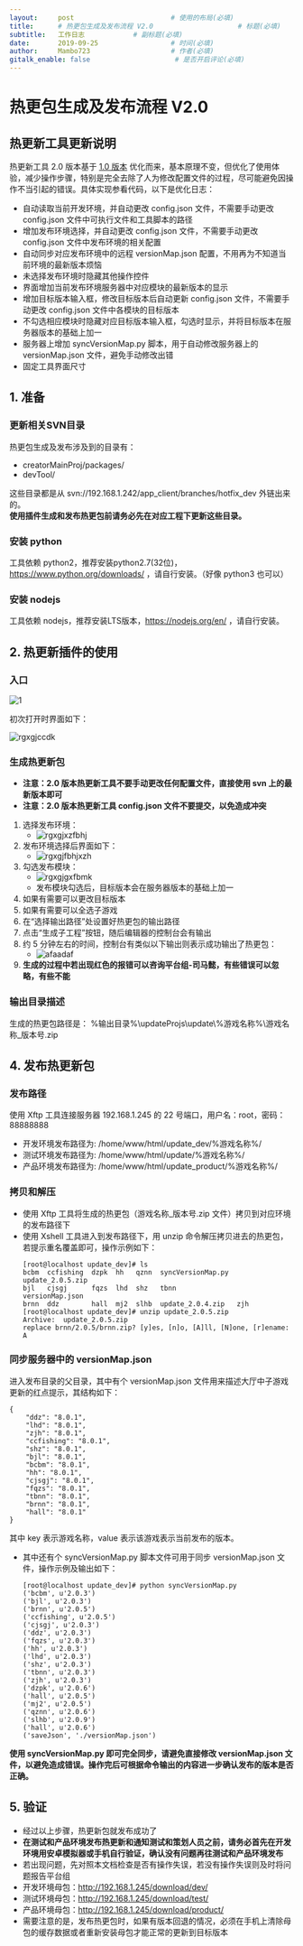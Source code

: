 ```yaml
---
layout:     post                        # 使用的布局(必填)
title:      # 热更包生成及发布流程 V2.0                     # 标题(必填)
subtitle:   工作日志            # 副标题(必填)
date:       2019-09-25                  # 时间(必填)
author:     Mambo723                    # 作者(必填)
gitalk_enable: false                     # 是否开启评论(必填)
---
```

# 热更包生成及发布流程 V2.0
## 热更新工具更新说明

热更新工具 2.0 版本基于 [1.0 版本](热更包生成及发布流程-V1.0) 优化而来，基本原理不变，但优化了使用体验，减少操作步骤，特别是完全去除了人为修改配置文件的过程，尽可能避免因操作不当引起的错误。具体实现参看代码，以下是优化日志：

* 自动读取当前开发环境，并自动更改 config.json 文件，不需要手动更改 config.json 文件中可执行文件和工具脚本的路径
* 增加发布环境选择，并自动更改 config.json 文件，不需要手动更改 config.json 文件中发布环境的相关配置
* 自动同步对应发布环境中的远程 versionMap.json 配置，不用再为不知道当前环境的最新版本烦恼
* 未选择发布环境时隐藏其他操作控件
* 界面增加当前发布环境服务器中对应模块的最新版本的显示
* 增加目标版本输入框，修改目标版本后自动更新 config.json 文件，不需要手动更改 config.json 文件中各模块的目标版本
* 不勾选相应模块时隐藏对应目标版本输入框，勾选时显示，并将目标版本在服务器版本的基础上加一
* 服务器上增加 syncVersionMap.py 脚本，用于自动修改服务器上的 versionMap.json 文件，避免手动修改出错
* 固定工具界面尺寸

## 1.  准备
### 更新相关SVN目录
热更包生成及发布涉及到的目录有：
*  creatorMainProj/packages/
*  devTool/

这些目录都是从 svn://192.168.1.242/app_client/branches/hotfix_dev 外链出来的。  
**使用插件生成和发布热更包前请务必先在对应工程下更新这些目录。**

### 安装 python
工具依赖 python2，推荐安装python2.7(32位)，https://www.python.org/downloads/ ，请自行安装。（好像 python3 也可以）

### 安装 nodejs
工具依赖 nodejs，推荐安装LTS版本，https://nodejs.org/en/ ，请自行安装。

## 2.  热更新插件的使用
### 入口
![1](uploads/c1b6fd3130c61a65a37015435f054fd1/1.png)

初次打开时界面如下：

![rgxgjccdk](uploads/98d6dd4be971a75562c6666e2eeaaafb/rgxgjccdk.png)

### 生成热更新包
* **注意：2.0 版本热更新工具不要手动更改任何配置文件，直接使用 svn 上的最新版本即可**
* **注意：2.0 版本热更新工具 config.json 文件不要提交，以免造成冲突**
1. 选择发布环境：
    * ![rgxgjxzfbhj](uploads/b68e8d9b5977cbe04ceb5d11256fc69d/rgxgjxzfbhj.png)
2. 发布环境选择后界面如下：
    * ![rgxgjfbhjxzh](uploads/450adb98eddb4e2d6bfa5143fb6f74d2/rgxgjfbhjxzh.png)
3. 勾选发布模块：
    * ![rgxgjgxfbmk](uploads/c0313237132e624e7c2ede749d7be4f0/rgxgjgxfbmk.png)
    * 发布模块勾选后，目标版本会在服务器版本的基础上加一
4. 如果有需要可以更改目标版本
5. 如果有需要可以全选子游戏
6. 在“选择输出路径”处设置好热更包的输出路径
7. 点击“生成子工程”按钮，随后编辑器的控制台会有输出
8. 约 5 分钟左右的时间，控制台有类似以下输出则表示成功输出了热更包：
    * ![afaadaf](uploads/e08e412f760bbd334097458af932b450/afaadaf.png)
9. **生成的过程中若出现红色的报错可以咨询平台组-司马懿，有些错误可以忽略，有些不能**

### 输出目录描述
生成的热更包路径是： %输出目录%\updateProjs\update\\%游戏名称%\游戏名称_版本号.zip 

## 4. 发布热更新包
### 发布路径
使用 Xftp 工具连接服务器 192.168.1.245 的 22 号端口，用户名：root，密码：88888888 
*  开发环境发布路径为: /home/www/html/update_dev/%游戏名称%/  
*  测试环境发布路径为: /home/www/html/update/%游戏名称%/  
*  产品环境发布路径为: /home/www/html/update_product/%游戏名称%/  
### 拷贝和解压

* 使用 Xftp 工具将生成的热更包（游戏名称_版本号.zip 文件）拷贝到对应环境的发布路径下
* 使用 Xshell 工具进入到发布路径下，用 unzip 命令解压拷贝进去的热更包，若提示重名覆盖即可，操作示例如下：
    ```
    [root@localhost update_dev]# ls
    bcbm  ccfishing  dzpk  hh   qznn  syncVersionMap.py  update_2.0.5.zip
    bjl   cjsgj      fqzs  lhd  shz   tbnn               versionMap.json
    brnn  ddz        hall  mj2  slhb  update_2.0.4.zip   zjh
    [root@localhost update_dev]# unzip update_2.0.5.zip 
    Archive:  update_2.0.5.zip
    replace brnn/2.0.5/brnn.zip? [y]es, [n]o, [A]ll, [N]one, [r]ename: A
    ```

### 同步服务器中的 versionMap.json 
进入发布目录的父目录，其中有个 versionMap.json 文件用来描述大厅中子游戏更新的红点提示，其结构如下：
```
{
    "ddz": "8.0.1",  
    "lhd": "8.0.1",  
    "zjh": "8.0.1",  
    "ccfishing": "8.0.1",  
    "shz": "8.0.1",  
    "bjl": "8.0.1",  
    "bcbm": "8.0.1",  
    "hh": "8.0.1",  
    "cjsgj": "8.0.1",  
    "fqzs": "8.0.1",  
    "tbnn": "8.0.1",  
    "brnn": "8.0.1",  
    "hall": "8.0.1"  
}
```
其中 key 表示游戏名称，value 表示该游戏表示当前发布的版本。
* 其中还有个 syncVersionMap.py 脚本文件可用于同步 versionMap.json 文件，操作示例及输出如下：
    ```
    [root@localhost update_dev]# python syncVersionMap.py 
    ('bcbm', u'2.0.3')
    ('bjl', u'2.0.3')
    ('brnn', u'2.0.5')
    ('ccfishing', u'2.0.5')
    ('cjsgj', u'2.0.3')
    ('ddz', u'2.0.3')
    ('fqzs', u'2.0.3')
    ('hh', u'2.0.3')
    ('lhd', u'2.0.3')
    ('shz', u'2.0.3')
    ('tbnn', u'2.0.3')
    ('zjh', u'2.0.3')
    ('dzpk', u'2.0.6')
    ('hall', u'2.0.5')
    ('mj2', u'2.0.5')
    ('qznn', u'2.0.6')
    ('slhb', u'2.0.9')
    ('hall', u'2.0.6')
    ('saveJson', './versionMap.json')
    ```
**使用 syncVersionMap.py 即可完全同步，请避免直接修改 versionMap.json 文件，以避免造成错误。操作完后可根据命令输出的内容进一步确认发布的版本是否正确。**

## 5. 验证
* 经过以上步骤，热更新包就发布成功了
* **在测试和产品环境发布热更新和通知测试和策划人员之前，请务必首先在开发环境用安卓模拟器或手机自行验证，确认没有问题再往测试和产品环境发布**
* 若出现问题，先对照本文档检查是否有操作失误，若没有操作失误则及时将问题报告平台组
* 开发环境母包：http://192.168.1.245/download/dev/
* 测试环境母包：http://192.168.1.245/download/test/
* 产品环境母包：http://192.168.1.245/download/product/
* 需要注意的是，发布热更包时，如果有版本回退的情况，必须在手机上清除母包的缓存数据或者重新安装母包才能正常的更新到目标版本